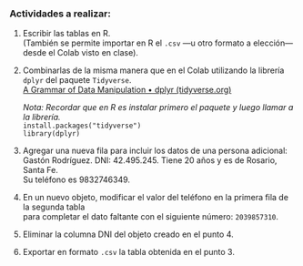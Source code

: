 ### Actividades a realizar: 

1. Escribir las tablas en R.  
   (También se permite importar en R el `.csv` —u otro formato a elección— desde el Colab visto en clase).

2. Combinarlas de la misma manera que en el Colab utilizando la librería `dplyr` del paquete `Tidyverse`.  
   [A Grammar of Data Manipulation • dplyr (tidyverse.org)](https://dplyr.tidyverse.org/)

   *Nota: Recordar que en R es instalar primero el paquete y luego llamar a la librería.*  
   `install.packages("tidyverse")`  
   `library(dplyr)`

3. Agregar una nueva fila para incluir los datos de una persona adicional:  
   Gastón Rodríguez. DNI: 42.495.245. Tiene 20 años y es de Rosario, Santa Fe.  
   Su teléfono es 9832746349.

4. En un nuevo objeto, modificar el valor del teléfono en la primera fila de la segunda tabla  
   para completar el dato faltante con el siguiente número: `2039857310`.

5. Eliminar la columna DNI del objeto creado en el punto 4.

6. Exportar en formato `.csv` la tabla obtenida en el punto 3.
